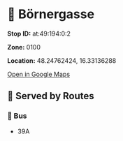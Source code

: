 # 🚉 Börnergasse


**Stop ID:** at:49:194:0:2

**Zone:** 0100

**Location:** 48.24762424, 16.33136288

[Open in Google Maps](https://www.google.com/maps?q=48.24762424,16.33136288)

## 🚆 Served by Routes

### 🚌 Bus
- 39A